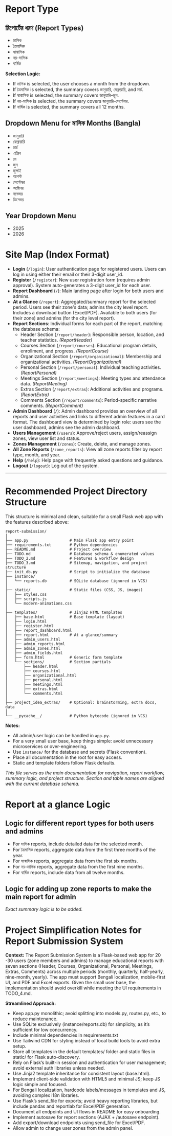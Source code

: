 
# Report Type

## রিপোর্টের ধরণ (Report Types)
- মাসিক
- ত্রৈমাসিক
- ষান্মাসিক
- নয়-মাসিক
- বার্ষিক

**Selection Logic:**
- If মাসিক is selected, the user chooses a month from the dropdown.
- If ত্রৈমাসিক is selected, the summary covers জানুয়ারি, ফেব্রুয়ারি, and মার্চ.
- If ষান্মাসিক is selected, the summary covers জানুয়ারি–জুন.
- If নয়-মাসিক is selected, the summary covers জানুয়ারি–সেপ্টেম্বর.
- If বার্ষিক is selected, the summary covers all 12 months.

## Dropdown Menu for মাসিক Months (Bangla)
- জানুয়ারি
- ফেব্রুয়ারি
- মার্চ
- এপ্রিল
- মে
- জুন
- জুলাই
- আগস্ট
- সেপ্টেম্বর
- অক্টোবর
- নভেম্বর
- ডিসেম্বর

## Year Dropdown Menu
- 2025
- 2026





# Site Map (Index Format)

- **Login** (`/login`): User authentication page for registered users. Users can log in using either their email or their 3-digit user_id.
- **Register** (`/register`): New user registration form (requires admin approval). System auto-generates a 3-digit user_id for each user.
- **Report Dashboard** (`/`): Main landing page after login for both users and admins.
- **At a Glance** (`/report`): Aggregated/summary report for the selected period. Users see their zone's data; admins the city level report. Includes a download button (Excel/PDF). Available to both users (for their zone) and admins (for the city level report).
- **Report Sections**: Individual forms for each part of the report, matching the database schema:
  - Header Section (`/report/header`): Responsible person, location, and teacher statistics. *(ReportHeader)*
  - Courses Section (`/report/courses`): Educational program details, enrollment, and progress. *(ReportCourse)*
  - Organizational Section (`/report/organizational`): Membership and organizational activities. *(ReportOrganizational)*
  - Personal Section (`/report/personal`): Individual teaching activities. *(ReportPersonal)*
  - Meetings Section (`/report/meetings`): Meeting types and attendance data. *(ReportMeeting)*
  - Extras Section (`/report/extras`): Additional activities and programs. *(ReportExtra)*
  - Comments Section (`/report/comments`): Period-specific narrative comments. *(ReportComment)*
- **Admin Dashboard** (`/`): Admin dashboard provides an overview of all reports and user activities and links to different admin features in a card format. The dashboard view is determined by login role: users see the user dashboard, admins see the admin dashboard.
- **Users Management** (`/users`): Approve/reject users, assign/reassign zones, view user list and status.
- **Zones Management** (`/zones`): Create, delete, and manage zones.
- **All Zone Reports** (`/zone_reports`): View all zone reports filter by report type, month, and year.
- **Help** (`/help`): Help page with frequently asked questions and guidance.
- **Logout** (`/logout`): Log out of the system.


---

# Recommended Project Directory Structure

This structure is minimal and clean, suitable for a small Flask web app with the features described above:

```
report-submission/
│
├── app.py                  # Main Flask app entry point
├── requirements.txt        # Python dependencies
├── README.md               # Project overview
├── TODO.md                 # Database schema & enumerated values
├── TODO_2.md               # Features & workflow design
├── TODO_3.md               # Sitemap, navigation, and project structure
├── init_db.py              # Script to initialize the database
├── instance/
│   └── reports.db          # SQLite database (ignored in VCS)
│
├── static/                 # Static files (CSS, JS, images)
│   ├── styles.css
│   ├── scripts.js
│   └── modern-animations.css
│
├── templates/              # Jinja2 HTML templates
│   ├── base.html           # Base template (layout)
│   ├── login.html
│   ├── register.html
│   ├── report_dashboard.html
│   ├── report.html         # At a glance/summary
│   ├── admin_users.html
│   ├── admin_reports.html
│   ├── admin_zones.html
│   ├── admin_fields.html
│   ├── form.html           # Generic form template
│   └── sections/           # Section partials
│       ├── header.html
│       ├── courses.html
│       ├── organizational.html
│       ├── personal.html
│       ├── meetings.html
│       ├── extras.html
│       └── comments.html
│
├── project_idea_extras/    # Optional: brainstorming, extra docs, data
│
└── __pycache__/            # Python bytecode (ignored in VCS)
```

**Notes:**
- All admin/user logic can be handled in `app.py`.
- For a very small user base, keep things simple: avoid unnecessary microservices or over-engineering.
- Use `instance/` for the database and secrets (Flask convention).
- Place all documentation in the root for easy access.
- Static and template folders follow Flask defaults.

*This file serves as the main documentation for navigation, report workflow, summary logic, and project structure. Section and table names are aligned with the current database schema.*

# Report at a glance Logic

## Logic for different report types for both users and admins
- For মাসিক reports, include detailed data for the selected month.
- For ত্রৈমাসিক reports, aggregate data from the first three months of the year.
- For ষান্মাসিক reports, aggregate data from the first six months.
- For নয়-মাসিক reports, aggregate data from the first nine months.
- For বার্ষিক reports, include data from all twelve months.

## Logic for adding up zone reports to make the main report for admin
*Exact summary logic is to be added.*




# Project Simplification Notes for Report Submission System

**Context:** The Report Submission System is a Flask-based web app for 20 -30 users (zone members and admins) to manage educational reports with seven sections (Header, Courses, Organizational, Personal, Meetings, Extras, Comments) across multiple periods (monthly, quarterly, half-yearly, nine-month, yearly). The app must support Bengali localization, mobile-first UI, and PDF and Excel exports. Given the small user base, the implementation should avoid overkill while meeting the UI requirements in TODO_4.md.

**Streamlined Approach:**
  - Keep app.py monolithic; avoid splitting into models.py, routes.py, etc., to reduce maintenance.
  - Use SQLite exclusively (instance/reports.db) for simplicity, as it’s sufficient for low concurrency.
  - Include minimal dependencies in requirements.txt
  - Use Tailwind CDN for styling instead of local build tools to avoid extra setup.
  - Store all templates in the default templates/ folder and static files in static/ for Flask auto-discovery.
  - Rely on Flask’s built-in session and authentication for user management; avoid external auth libraries unless needed.
  - Use Jinja2 template inheritance for consistent layout (base.html).
  - Implement client-side validation with HTML5 and minimal JS; keep JS logic simple and focused.
  - For Bengali localization, hardcode labels/messages in templates and JS, avoiding complex i18n libraries.
  - Use Flask’s send_file for exports; avoid heavy reporting libraries, but include pandas and reportlab for Excel/PDF generation.
  - Document all endpoints and UI flows in README for easy onboarding.
  - Implement autosave for report sections (AJAX + /autosave endpoint).
  - Add export/download endpoints using send_file for Excel/PDF.
  - Allow admin to change user zones from the admin panel.